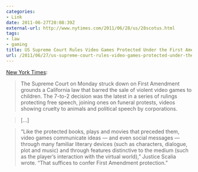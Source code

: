 ```yaml
---
categories:
- Link
date: 2011-06-27T20:08:39Z
external-url: http://www.nytimes.com/2011/06/28/us/28scotus.html
tags:
- law
- gaming
title: US Supreme Court Rules Video Games Protected Under the First Amendment
url: /2011/06/27/us-supreme-court-rules-video-games-protected-under-the-first-amendment/
---
```


[New York Times](http://www.nytimes.com/2011/06/28/us/28scotus.html):

> The Supreme Court on Monday struck down on First Amendment grounds a California law that barred the sale of violent video games to children. The 7-to-2 decision was the latest in a series of rulings protecting free speech, joining ones on funeral protests, videos showing cruelty to animals and political speech by corporations.

> [...]

> “Like the protected books, plays and movies that preceded them, video games communicate ideas — and even social messages — through many familiar literary devices (such as characters, dialogue, plot and music) and through features distinctive to the medium (such as the player’s interaction with the virtual world),” Justice Scalia wrote. “That suffices to confer First Amendment protection.”
